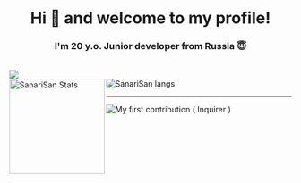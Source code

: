 <h1 align="center">Hi 👋 and welcome to my profile!</h1>
<h3 align="center">I'm 20 y.o. Junior developer from Russia 😇</h3>

</br>

<div style="display: flex; flex-direction: row; align-items: center;">
  <a href="https://github.com/ryo-ma/github-profile-trophy">
    <img src="https://github-profile-trophy.vercel.app/?username=SanariSan&theme=tokyonight&margin-w=15&margin-h=15&column=7&title=Commit,Issues,PR,Repo,Joined2020" />
  </a>
</div>

<div>
  <img height="170" align="left" src="https://github-readme-stats.vercel.app/api?username=sanarisan&count_private=true&show_icons=true&theme=tokyonight" alt="SanariSan Stats" />
  <img src="https://github-readme-stats.vercel.app/api/top-langs/?username=sanarisan&layout=compact&langs_count=10&theme=tokyonight" alt="SanariSan langs" />
</div>

---

![My first contribution ( Inquirer )](https://github.com/SBoudrias/Inquirer.js/issues/1042#issue-995134115)
